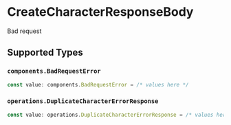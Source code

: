# CreateCharacterResponseBody

Bad request


## Supported Types

### `components.BadRequestError`

```typescript
const value: components.BadRequestError = /* values here */
```

### `operations.DuplicateCharacterErrorResponse`

```typescript
const value: operations.DuplicateCharacterErrorResponse = /* values here */
```

